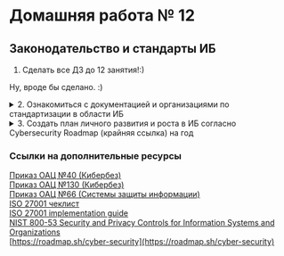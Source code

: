 # Домашняя работа № 12
## Законодательство и стандарты ИБ

  1. Сделать все ДЗ до 12 занятия!:)

Ну, вроде бы сделано. :)

<details>

  <summary> 2. Ознакомиться с документацией и организациями по стандартизации в области ИБ</summary>
  
**Приказы ОАЦ**:
   - **Приказ ОАЦ №40** (Кибербезопасность) и **№130** (Кибербезопасность) касаются регулирования вопросов кибербезопасности на государственном уровне в Беларуси, включая организацию мер защиты и контроля информационных систем.
   - **Приказ ОАЦ №66** (Системы защиты информации) — более конкретный документ, который устанавливает требования к системам защиты информации на предприятиях.

**ISO 27001**:
   - **ISO 27001** — международный стандарт, описывающий лучшие практики по созданию, внедрению и поддержке системы управления информационной безопасностью (СУИБ). Он включает в себя чеклисты и руководство по внедрению для компаний, стремящихся защитить свои данные на всех уровнях.
   - **ISO 27001 чеклист** и **ISO 27001 implementation guide** помогут понять шаги, необходимые для соответствия стандарту.

**NIST 800-53**:
   - **NIST 800-53** — это набор рекомендаций и стандартов по безопасности и конфиденциальности для информационных систем организаций. Он фокусируется на контроле безопасности и управлении рисками, предлагая конкретные меры для обеспечения защищённости данных.

-------

</details>


<details><summary> 3. Создать план личного развития и роста в ИБ согласно Cybersecurity Roadmap (крайняя ссылка) на год</summary>


Надеюсь, что этот план позволяет равномерно развиваться в течение года, начиная с изучения основ и заканчивая сертификациями и практическими навыками в области кибербезопасности:

1. **_Начальный этап (1-3 месяца)_**:
   - **Основы ИБ**:
     - Прочитать основные документы, такие как **ISO 27001** и **NIST 800-53**, чтобы понять основные стандарты информационной безопасности.
     - Изучить основы сетевой безопасности: концепции брандмауэров, VPN, шифрования данных.
   - **Инструменты**:
     - Начать работу с инструментами мониторинга и анализа угроз (например, **Wireshark**, **nmap**).
   - **Курсы**:
     - Пройти базовые курсы по кибербезопасности, такие как [**CompTIA Security+**](https://www.comptia.org/certifications/security), [**TMS Cybersecyrity**](https://teachmeskills.by/kursy/cybersecurity-online) или эквивалентные бесплатные курсы.

2. **_Средний этап (4-7 месяцев)_**:
   - **Практика на симуляторах и в лабораториях**:
     - Погружение в практическую работу с безопасностью систем. Попробовать симуляторы атак и защиты, такие как [**Hack The Box**](https://www.hackthebox.com/)```*```, [**TryHackMe**](https://tryhackme.com/)```**```.
     - Практика работы с уязвимостями и эксплойтами через платформы [**Metasploit**](https://www.metasploit.com/), [**OWASP ZAP**.](https://www.zaproxy.org/)
   - **Сетевые протоколы и защита**:
     - Изучить более глубокие аспекты защиты сетей: внедрение систем обнаружения и предотвращения вторжений (IDS/IPS).
   - **Сертификация**:
     - Подготовка и получение сертификации [**Certified Information Systems Security Professional (CISSP)**](https://www.isc2.org/Certifications/CISSP).

3. **_Продвинутый этап (8-12 месяцев)_**:
   - **Управление рисками и политиками безопасности**:
     - Изучение стандартов управления рисками (например, **ISO 27005**).
     - Разработка собственных политик безопасности для тестовых проектов.
   - **Продвинутые инструменты**:
     - Практика работы с SIEM-системами (например, [**Splunk**](https://www.splunk.com), [**AlienVault**](https://cybersecurity.att.com/products/ossim))```***```.
   - **Практическая работа**:
     - Участие в проектах по тестированию на проникновение (Penetration Testing).
     - Изучение анализа инцидентов и построение планов реагирования на атаки.

4. **_Карьера и развитие_**:
   - Участие в профессиональных сообществах, таких как **OWASP**, **ISACA**, **(ISC)²**.
   - Продолжение сертификаций для профессионального роста, таких как **Certified Ethical Hacker (CEH)** или **GIAC Security Essentials (GSEC)**.


```*``` [**Hack The Box**](https://www.hackthebox.com/) - платформа, на которой можно тренироваться в взломе виртуальных машин и решении задач, связанных с информационной безопасностью.

```**``` [**TryHackMe**](https://tryhackme.com/) - обучающая платформа, предлагающая задания по кибербезопасности для начинающих и опытных специалистов. Там можно научиться взлому и защите в безопасной среде.

```***``` SIEM (Security Information and Event Management) - система, которая собирает и анализирует данные безопасности из различных источников, таких как сетевые устройства, приложения, базы данных и системы, с целью выявления потенциальных угроз и инцидентов безопасности в реальном времени.

[**Splunk**](https://www.splunk.com) - мощная платформа для мониторинга и анализа данных, которая широко используется для анализа логов и безопасности. Splunk позволяет собирать, анализировать и визуализировать данные безопасности для обнаружения аномалий и инцидентов.

Особенности:
* Сбор данных из различных источников (сети, системы, приложения).
* Возможность настройки оповещений в реальном времени.
* Расширенные возможности визуализации и анализа угроз.


[**AlienVault**](https://cybersecurity.att.com/products/ossim) (теперь часть платформы AT&T Cybersecurity) — это SIEM-система с возможностями управления угрозами и обнаружения инцидентов безопасности. Предлагает интегрированные возможности для мониторинга сети, анализа логов и обнаружения угроз с использованием открытых источников.

Особенности:
* Интеграция с Open Threat Exchange (OTX) для обмена информацией об угрозах.<br>
Open Threat Exchange (OTX) — это платформа для обмена информацией об актуальных киберугрозах, разработанная компанией AT&T Cybersecurity. OTX предоставляет доступ к огромному количеству данных о вредоносных программах, угрозах и уязвимостях, которые собираются и анализируются со всего мира. Это один из крупнейших в мире сообществ для обмена информацией о киберугрозах.<br>
Особенности OTX:
   - Обмен информацией: OTX позволяет пользователям делиться индикаторами компрометации (IOCs), данными о вредоносных атаках и результатами анализа угроз.
   - Открытый доступ: Платформа доступна для всех и позволяет как получать информацию об угрозах, так и делиться своими наблюдениями.
   - Интеграция с SIEM: OTX легко интегрируется с системами безопасности, такими как AlienVault, для автоматизированного анализа данных о текущих угрозах.
   - Сообщество экспертов: Платформа активно поддерживается сообществом исследователей и специалистов по безопасности, что позволяет регулярно обновлять данные об актуальных угрозах.
Как это работает:<br>
Пользователи могут отправлять информацию о новых киберугрозах, таких как ВПО, фишинговые кампании или атаки на веб-приложения.<br>
Эта информация обрабатывается и распространяется среди всех участников платформы, что позволяет оперативно реагировать на возникающие угрозы.
* Обнаружение и реагирование на инциденты в реальном времени.
* Управление уязвимостями и активами.

Эти системы помогают в автоматизации мониторинга, выявления инцидентов и анализа событий безопасности, что делает их незаменимыми в работе специалистов по кибербезопасности.


---

</details>


### Ссылки на дополнительные ресурсы
[Приказ ОАЦ №40 (Кибербез)](https://president.gov.by/fp/v1/508/document-thumb__45508__original/45508.1676445432.32ffad2142.pdf)<br>
[Приказ ОАЦ №130 (Кибербез)](https://www.oac.gov.by/public/content/files/files/law/prikaz-oac/2023%20-%20130.pdf)<br>
[Приказ ОАЦ №66 (Системы защиты информации)](https://www.oac.gov.by/public/content/files/files/law/prikaz-oac/2020%20-%2066.pdf)<br>
[ISO 27001 чеклист](https://www.smartsheet.com/sites/default/files/2020-06/IC-ISO-27001-Checklist-10838_PDF.pdf)<br>
[ISO 27001 implementation guide](https://issuu.com/public-it/docs/certikit_iso27001_implementation_guide_v12?fr=sNDdiNjQyMzg4ODg)<br>
[NIST 800-53 Security and Privacy Controls for Information Systems and Organizations](https://nvlpubs.nist.gov/nistpubs/SpecialPublications/NIST.SP.800-53r5.pdf)<br>
[https://roadmap.sh/cyber-security](https://roadmap.sh/cyber-security)
